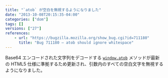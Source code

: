 ```yaml
---
title: "`atob` が空白を無視するようになりました"
date: "2013-10-08T20:15:35-04:00"
categories: ["dom"]
tags: []
versions: ["27"]
references:
    - url: "https://bugzilla.mozilla.org/show_bug.cgi?id=711180"
      title: "Bug 711180 – atob should ignore whitespace"
---
```

Base64 エンコードされた文字列をデコードする [`window.atob`](https://developer.mozilla.org/docs/Web/API/window.atob) メソッドが最新の HTML5 仕様に準拠するため更新され、引数内のすべての空白文字を無視するようになりました。
